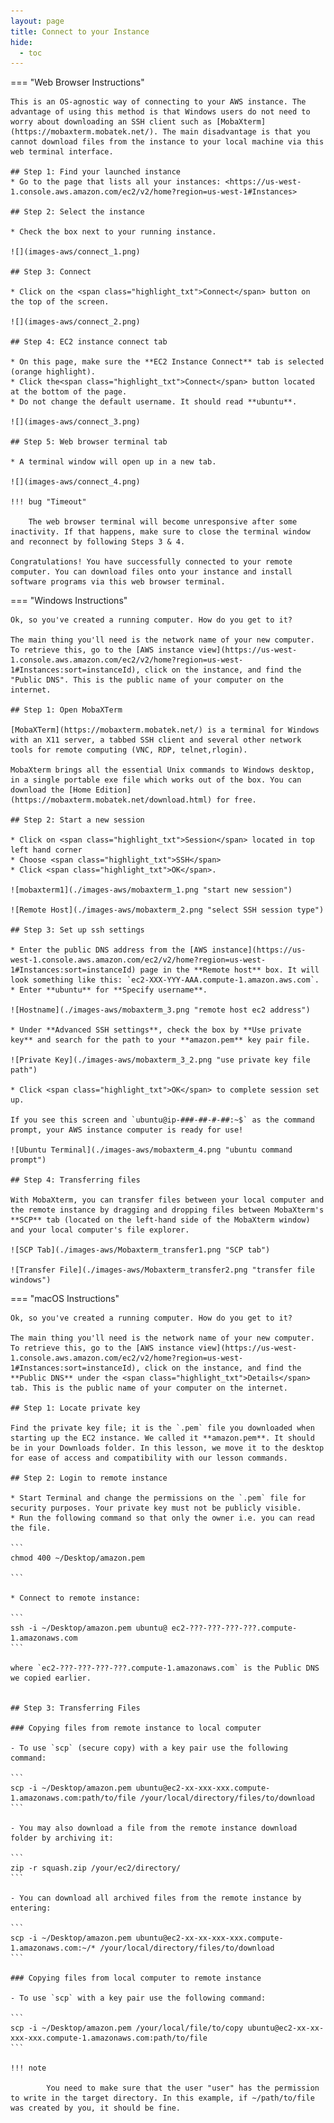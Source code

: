 ```yaml
---
layout: page
title: Connect to your Instance
hide:
  - toc
---
```


=== "Web Browser Instructions"

    This is an OS-agnostic way of connecting to your AWS instance. The advantage of using this method is that Windows users do not need to worry about downloading an SSH client such as [MobaXterm](https://mobaxterm.mobatek.net/). The main disadvantage is that you cannot download files from the instance to your local machine via this web terminal interface.

    ## Step 1: Find your launched instance
    * Go to the page that lists all your instances: <https://us-west-1.console.aws.amazon.com/ec2/v2/home?region=us-west-1#Instances>

    ## Step 2: Select the instance

    * Check the box next to your running instance.

    ![](images-aws/connect_1.png)

    ## Step 3: Connect

    * Click on the <span class="highlight_txt">Connect</span> button on the top of the screen.

    ![](images-aws/connect_2.png)

    ## Step 4: EC2 instance connect tab

    * On this page, make sure the **EC2 Instance Connect** tab is selected (orange highlight).
    * Click the<span class="highlight_txt">Connect</span> button located at the bottom of the page.
    * Do not change the default username. It should read **ubuntu**.

    ![](images-aws/connect_3.png)

    ## Step 5: Web browser terminal tab

    * A terminal window will open up in a new tab.

    ![](images-aws/connect_4.png)

    !!! bug "Timeout"

        The web browser terminal will become unresponsive after some inactivity. If that happens, make sure to close the terminal window and reconnect by following Steps 3 & 4.

    Congratulations! You have successfully connected to your remote computer. You can download files onto your instance and install software programs via this web browser terminal.    


=== "Windows Instructions"

    Ok, so you've created a running computer. How do you get to it?

    The main thing you'll need is the network name of your new computer. To retrieve this, go to the [AWS instance view](https://us-west-1.console.aws.amazon.com/ec2/v2/home?region=us-west-1#Instances:sort=instanceId), click on the instance, and find the "Public DNS". This is the public name of your computer on the internet.

    ## Step 1: Open MobaXTerm

    [MobaXTerm](https://mobaxterm.mobatek.net/) is a terminal for Windows with an X11 server, a tabbed SSH client and several other network tools for remote computing (VNC, RDP, telnet,rlogin).

    MobaXterm brings all the essential Unix commands to Windows desktop, in a single portable exe file which works out of the box. You can download the [Home Edition](https://mobaxterm.mobatek.net/download.html) for free.

    ## Step 2: Start a new session

    * Click on <span class="highlight_txt">Session</span> located in top left hand corner
    * Choose <span class="highlight_txt">SSH</span>
    * Click <span class="highlight_txt">OK</span>.

    ![mobaxterm1](./images-aws/mobaxterm_1.png "start new session")

    ![Remote Host](./images-aws/mobaxterm_2.png "select SSH session type")

    ## Step 3: Set up ssh settings

    * Enter the public DNS address from the [AWS instance](https://us-west-1.console.aws.amazon.com/ec2/v2/home?region=us-west-1#Instances:sort=instanceId) page in the **Remote host** box. It will look something like this: `ec2-XXX-YYY-AAA.compute-1.amazon.aws.com`.
    * Enter **ubuntu** for **Specify username**.

    ![Hostname](./images-aws/mobaxterm_3.png "remote host ec2 address")

    * Under **Advanced SSH settings**, check the box by **Use private key** and search for the path to your **amazon.pem** key pair file.

    ![Private Key](./images-aws/mobaxterm_3_2.png "use private key file path")

    * Click <span class="highlight_txt">OK</span> to complete session set up.

    If you see this screen and `ubuntu@ip-###-##-#-##:~$` as the command prompt, your AWS instance computer is ready for use!

    ![Ubuntu Terminal](./images-aws/mobaxterm_4.png "ubuntu command prompt")

    ## Step 4: Transferring files

    With MobaXterm, you can transfer files between your local computer and the remote instance by dragging and dropping files between MobaXterm's **SCP** tab (located on the left-hand side of the MobaXterm window) and your local computer's file explorer.

    ![SCP Tab](./images-aws/Mobaxterm_transfer1.png "SCP tab")

    ![Transfer File](./images-aws/Mobaxterm_transfer2.png "transfer file windows")


=== "macOS Instructions"

    Ok, so you've created a running computer. How do you get to it?

    The main thing you'll need is the network name of your new computer. To retrieve this, go to the [AWS instance view](https://us-west-1.console.aws.amazon.com/ec2/v2/home?region=us-west-1#Instances:sort=instanceId), click on the instance, and find the **Public DNS** under the <span class="highlight_txt">Details</span> tab. This is the public name of your computer on the internet.

    ## Step 1: Locate private key

    Find the private key file; it is the `.pem` file you downloaded when starting up the EC2 instance. We called it **amazon.pem**. It should be in your Downloads folder. In this lesson, we move it to the desktop for ease of access and compatibility with our lesson commands. 

    ## Step 2: Login to remote instance

    * Start Terminal and change the permissions on the `.pem` file for security purposes. Your private key must not be publicly visible. 
    * Run the following command so that only the owner i.e. you can read the file.

    ```
    chmod 400 ~/Desktop/amazon.pem

    ```

    * Connect to remote instance:

    ```
    ssh -i ~/Desktop/amazon.pem ubuntu@ ec2-???-???-???-???.compute-1.amazonaws.com
    ```

    where `ec2-???-???-???-???.compute-1.amazonaws.com` is the Public DNS we copied earlier.


    ## Step 3: Transferring Files

    ### Copying files from remote instance to local computer

    - To use `scp` (secure copy) with a key pair use the following command:

    ```
    scp -i ~/Desktop/amazon.pem ubuntu@ec2-xx-xxx-xxx.compute-1.amazonaws.com:path/to/file /your/local/directory/files/to/download
    ```

    - You may also download a file from the remote instance download folder by archiving it:

    ```
    zip -r squash.zip /your/ec2/directory/
    ```

    - You can download all archived files from the remote instance by entering:

    ```
    scp -i ~/Desktop/amazon.pem ubuntu@ec2-xx-xx-xxx-xxx.compute-1.amazonaws.com:~/* /your/local/directory/files/to/download
    ```

    ### Copying files from local computer to remote instance

    - To use `scp` with a key pair use the following command:

    ```
    scp -i ~/Desktop/amazon.pem /your/local/file/to/copy ubuntu@ec2-xx-xx-xxx-xxx.compute-1.amazonaws.com:path/to/file
    ```

    !!! note

            You need to make sure that the user "user" has the permission to write in the target directory. In this example, if ~/path/to/file was created by you, it should be fine.
